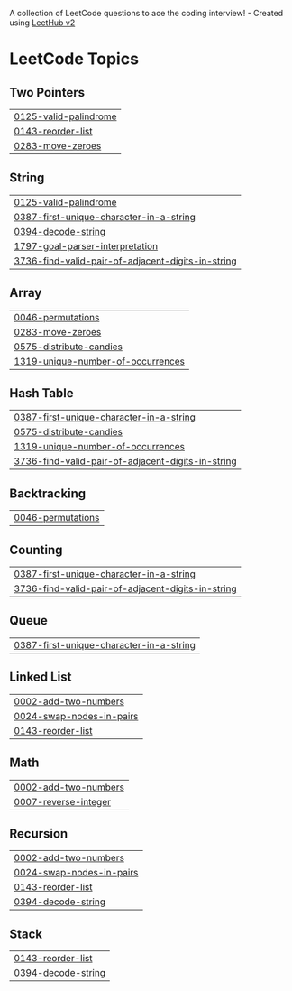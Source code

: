 A collection of LeetCode questions to ace the coding interview! - Created using [LeetHub v2](https://github.com/arunbhardwaj/LeetHub-2.0)
<!---LeetCode Topics Start-->
# LeetCode Topics
## Two Pointers
|  |
| ------- |
| [0125-valid-palindrome](https://github.com/Rajeshsaharan/dsa/tree/master/0125-valid-palindrome) |
| [0143-reorder-list](https://github.com/Rajeshsaharan/dsa/tree/master/0143-reorder-list) |
| [0283-move-zeroes](https://github.com/Rajeshsaharan/dsa/tree/master/0283-move-zeroes) |
## String
|  |
| ------- |
| [0125-valid-palindrome](https://github.com/Rajeshsaharan/dsa/tree/master/0125-valid-palindrome) |
| [0387-first-unique-character-in-a-string](https://github.com/Rajeshsaharan/dsa/tree/master/0387-first-unique-character-in-a-string) |
| [0394-decode-string](https://github.com/Rajeshsaharan/dsa/tree/master/0394-decode-string) |
| [1797-goal-parser-interpretation](https://github.com/Rajeshsaharan/dsa/tree/master/1797-goal-parser-interpretation) |
| [3736-find-valid-pair-of-adjacent-digits-in-string](https://github.com/Rajeshsaharan/dsa/tree/master/3736-find-valid-pair-of-adjacent-digits-in-string) |
## Array
|  |
| ------- |
| [0046-permutations](https://github.com/Rajeshsaharan/dsa/tree/master/0046-permutations) |
| [0283-move-zeroes](https://github.com/Rajeshsaharan/dsa/tree/master/0283-move-zeroes) |
| [0575-distribute-candies](https://github.com/Rajeshsaharan/dsa/tree/master/0575-distribute-candies) |
| [1319-unique-number-of-occurrences](https://github.com/Rajeshsaharan/dsa/tree/master/1319-unique-number-of-occurrences) |
## Hash Table
|  |
| ------- |
| [0387-first-unique-character-in-a-string](https://github.com/Rajeshsaharan/dsa/tree/master/0387-first-unique-character-in-a-string) |
| [0575-distribute-candies](https://github.com/Rajeshsaharan/dsa/tree/master/0575-distribute-candies) |
| [1319-unique-number-of-occurrences](https://github.com/Rajeshsaharan/dsa/tree/master/1319-unique-number-of-occurrences) |
| [3736-find-valid-pair-of-adjacent-digits-in-string](https://github.com/Rajeshsaharan/dsa/tree/master/3736-find-valid-pair-of-adjacent-digits-in-string) |
## Backtracking
|  |
| ------- |
| [0046-permutations](https://github.com/Rajeshsaharan/dsa/tree/master/0046-permutations) |
## Counting
|  |
| ------- |
| [0387-first-unique-character-in-a-string](https://github.com/Rajeshsaharan/dsa/tree/master/0387-first-unique-character-in-a-string) |
| [3736-find-valid-pair-of-adjacent-digits-in-string](https://github.com/Rajeshsaharan/dsa/tree/master/3736-find-valid-pair-of-adjacent-digits-in-string) |
## Queue
|  |
| ------- |
| [0387-first-unique-character-in-a-string](https://github.com/Rajeshsaharan/dsa/tree/master/0387-first-unique-character-in-a-string) |
## Linked List
|  |
| ------- |
| [0002-add-two-numbers](https://github.com/Rajeshsaharan/dsa/tree/master/0002-add-two-numbers) |
| [0024-swap-nodes-in-pairs](https://github.com/Rajeshsaharan/dsa/tree/master/0024-swap-nodes-in-pairs) |
| [0143-reorder-list](https://github.com/Rajeshsaharan/dsa/tree/master/0143-reorder-list) |
## Math
|  |
| ------- |
| [0002-add-two-numbers](https://github.com/Rajeshsaharan/dsa/tree/master/0002-add-two-numbers) |
| [0007-reverse-integer](https://github.com/Rajeshsaharan/dsa/tree/master/0007-reverse-integer) |
## Recursion
|  |
| ------- |
| [0002-add-two-numbers](https://github.com/Rajeshsaharan/dsa/tree/master/0002-add-two-numbers) |
| [0024-swap-nodes-in-pairs](https://github.com/Rajeshsaharan/dsa/tree/master/0024-swap-nodes-in-pairs) |
| [0143-reorder-list](https://github.com/Rajeshsaharan/dsa/tree/master/0143-reorder-list) |
| [0394-decode-string](https://github.com/Rajeshsaharan/dsa/tree/master/0394-decode-string) |
## Stack
|  |
| ------- |
| [0143-reorder-list](https://github.com/Rajeshsaharan/dsa/tree/master/0143-reorder-list) |
| [0394-decode-string](https://github.com/Rajeshsaharan/dsa/tree/master/0394-decode-string) |
<!---LeetCode Topics End-->